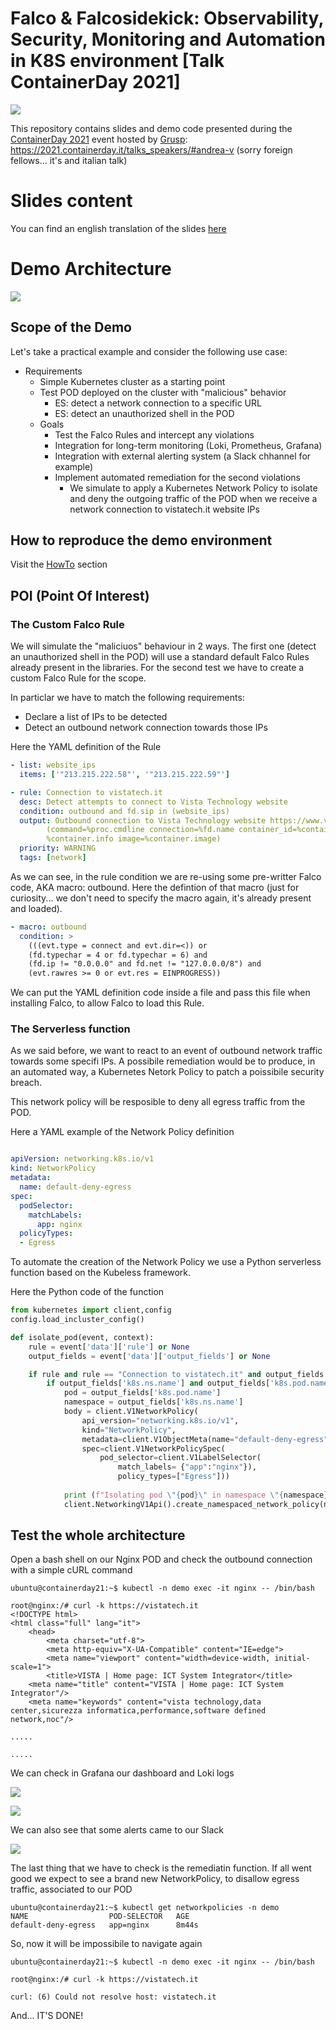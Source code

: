 # Falco & Falcosidekick: Observability, Security, Monitoring and Automation in K8S environment [Talk ContainerDay 2021]

![](./images/slide-front.png)

This repository contains slides and demo code presented during the [ContainerDay 2021](https://2021.containerday.it/) event hosted by [Grusp](https://www.grusp.org/): https://2021.containerday.it/talks_speakers/#andrea-v (sorry foreign fellows... it's and italian talk)

# Slides content
You can find an english translation of the slides [here](./slides/)

# Demo Architecture
![](./images/demo-architecture.png)

## Scope of the Demo
Let's take a practical example and consider the following use case:
- Requirements
	- Simple Kubernetes cluster as a starting point
	- Test POD deployed on the cluster with "malicious" behavior
		- ES: detect a network connection to a specific URL
		- ES: detect an unauthorized shell in the POD
    - Goals
        - Test the Falco Rules and intercept any violations
        - Integration for long-term monitoring (Loki, Prometheus, Grafana)
		- Integration with external alerting system (a Slack chhannel for example)
        - Implement automated remediation for the second violations
			- We simulate to apply a Kubernetes Network Policy to isolate and deny the outgoing traffic of the POD when we receive a network connection to vistatech.it website IPs

## How to reproduce the demo environment
Visit the [HowTo](./howto/) section

## POI (Point Of Interest)

### The Custom Falco Rule
We will simulate the "maliciuos" behaviour in 2 ways. The first one (detect an unauthorized shell in the POD) will use a standard default Falco Rules already present in the libraries. For the second test we have to create a custom Falco Rule for the scope.

In particlar we have to match the following requirements:
- Declare a list of IPs to be detected
- Detect an outbound network connection towards those IPs

Here the YAML definition of the Rule

```yaml
- list: website_ips
  items: ['"213.215.222.58"', '"213.215.222.59"']

- rule: Connection to vistatech.it
  desc: Detect attempts to connect to Vista Technology website 
  condition: outbound and fd.sip in (website_ips)
  output: Outbound connection to Vista Technology website https://www.vistatech.it 
        (command=%proc.cmdline connection=%fd.name container_id=%container.id container_name=%container.name 
        %container.info image=%container.image)
  priority: WARNING
  tags: [network]
```

As we can see, in the rule condition we are re-using some pre-writter Falco code, AKA macro: outbound.
Here the defintion of that macro (just for curiosity... we don't need to specify the macro again, it's already present and loaded).

```yaml
- macro: outbound
  condition: >
    (((evt.type = connect and evt.dir=<)) or
    (fd.typechar = 4 or fd.typechar = 6) and
    (fd.ip != "0.0.0.0" and fd.net != "127.0.0.0/8") and
    (evt.rawres >= 0 or evt.res = EINPROGRESS))
```

We can put the YAML definition code inside a file and pass this file when installing Falco, to allow Falco to load this Rule.

### The Serverless function

As we said before, we want to react to an event of outbound network traffic towards some specifi IPs. A possibile remediation would be to produce, in an automated way, a Kubernetes Netork Policy to patch a poissibile security breach.

This network policy will be resposible to deny all egress traffic from the POD.

Here a YAML example of the Network Policy definition

```yaml

apiVersion: networking.k8s.io/v1
kind: NetworkPolicy
metadata:
  name: default-deny-egress
spec:
  podSelector:
    matchLabels:
      app: nginx
  policyTypes:
  - Egress

```

To automate the creation of the Network Policy we use a Python serverless function based on the Kubeless framework.

Here the Python code of the function

```python
from kubernetes import client,config
config.load_incluster_config()

def isolate_pod(event, context):
    rule = event['data']['rule'] or None
    output_fields = event['data']['output_fields'] or None

    if rule and rule == "Connection to vistatech.it" and output_fields:
        if output_fields['k8s.ns.name'] and output_fields['k8s.pod.name']:
			pod = output_fields['k8s.pod.name']
			namespace = output_fields['k8s.ns.name'] 
			body = client.V1NetworkPolicy(
				api_version="networking.k8s.io/v1",
				kind="NetworkPolicy",
				metadata=client.V1ObjectMeta(name="default-deny-egress"),
				spec=client.V1NetworkPolicySpec(
					pod_selector=client.V1LabelSelector(
						match_labels= {"app":"nginx"}),
						policy_types=["Egress"]))
						
			print (f"Isolating pod \"{pod}\" in namespace \"{namespace}\"")
			client.NetworkingV1Api().create_namespaced_network_policy(namespace=namespace, body=body)
```

## Test the whole architecture

Open a bash shell on our Nginx POD and check the outbound connection with a simple cURL command
```shell
ubuntu@containerday21:~$ kubectl -n demo exec -it nginx -- /bin/bash

root@nginx:/# curl -k https://vistatech.it
<!DOCTYPE html>
<html class="full" lang="it">
	<head>
		<meta charset="utf-8">
		<meta http-equiv="X-UA-Compatible" content="IE=edge">
		<meta name="viewport" content="width=device-width, initial-scale=1">
        <title>VISTA | Home page: ICT System Integrator</title>
    <meta name="title" content="VISTA | Home page: ICT System Integrator"/>
    <meta name="keywords" content="vista technology,data center,sicurezza informatica,performance,software defined network,noc"/>

.....

.....

```

We can check in Grafana our dashboard and Loki logs

![](./images/grafana.png)

![](./images/loki.png)

We can also see that some alerts came to our Slack

![](./images/slack.png)

The last thing that we have to check is the remediatin function.
If all went good we expect to see a brand new NetworkPolicy, to disallow egress traffic, associated to our POD

```shell
ubuntu@containerday21:~$ kubectl get networkpolicies -n demo
NAME                  POD-SELECTOR   AGE
default-deny-egress   app=nginx      8m44s
```
So, now it will be impossibile to navigate again

```shell
ubuntu@containerday21:~$ kubectl -n demo exec -it nginx -- /bin/bash

root@nginx:/# curl -k https://vistatech.it

curl: (6) Could not resolve host: vistatech.it
```

And... IT'S DONE!